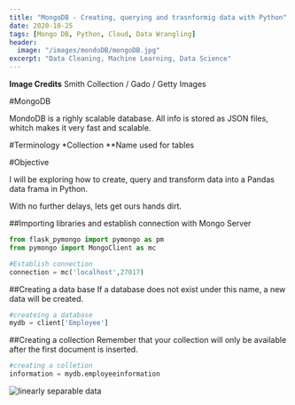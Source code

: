 ```yaml
---
title: "MongoDB - Creating, querying and trasnformig data with Python"
date: 2020-10-25
tags: [Mongo DB, Python, Cloud, Data Wrangling]
header:
  image: "/images/mondoDB/mongoDB.jpg"
excerpt: "Data Cleaning, Machine Learning, Data Science"
---
```

**Image Credits** Smith Collection / Gado / Getty Images


#MongoDB

MondoDB is a righly scalable database. All info is stored as JSON files, whitch makes it very fast and scalable.

#Terminology
*Collection
**Name used for tables

#Objective

I will be exploring how to create, query and transform data into a Pandas data frama in Python.

With no further delays, lets get ours hands dirt.

##Importing libraries and establish connection with Mongo Server

```python
from flask_pymongo import pymongo as pm
from pymongo import MongoClient as mc

#Establish connection
connection = mc('localhost',27017)
```

##Creating a data base
If a database does not exist under this name, a new data will be created.

```python
#createing a database
mydb = client['Employee']
```

##Creating a collection
Remember that your collection will only be available after the first document is inserted.

```python
#creating a colletion 
information = mydb.employeeinformation
```


<img src="{{ site.url }}{{ site.baseurl }}/images/naive_bayes/1.jpg" alt="linearly separable data">




